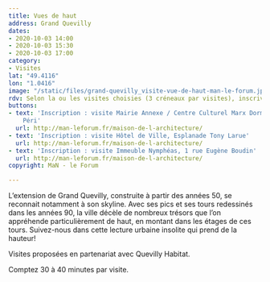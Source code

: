 ```yaml
---
title: Vues de haut
address: Grand Quevilly
dates:
- 2020-10-03 14:00
- 2020-10-03 15:30
- 2020-10-03 17:00
category:
- Visites
lat: "49.4116"
lon: "1.0416"
image: "/static/files/grand-quevilly_visite-vue-de-haut-man-le-forum.jpg"
rdv: Selon la ou les visites choisies (3 créneaux par visites), inscrivez-vous !
buttons:
- text: 'Inscription : visite Mairie Annexe / Centre Culturel Marx Dormoy, place Gabriel
    Péri'
  url: http://man-leforum.fr/maison-de-l-architecture/
- text: 'Inscription : visite Hôtel de Ville, Esplanade Tony Larue'
  url: http://man-leforum.fr/maison-de-l-architecture/
- text: 'Inscription : visite Immeuble Nymphéas, 1 rue Eugène Boudin'
  url: http://man-leforum.fr/maison-de-l-architecture/
copyright: MaN - le Forum

---
```

L’extension de Grand Quevilly, construite à partir des années 50, se reconnait notamment à son skyline. Avec ses pics et ses tours redessinés dans les années 90, la ville décèle de nombreux trésors que l’on appréhende particulièrement de haut, en montant dans les étages de ces tours. Suivez-nous dans cette lecture urbaine insolite qui prend de la hauteur!

Visites proposées en partenariat avec Quevilly Habitat.

Comptez 30 à 40 minutes par visite.